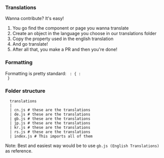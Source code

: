 ### Translations
Wanna contribute? It's easy!  

1. You go find the component or page you wanna translate
2. Create an object in the language you choose in our translations folder
3. Copy the property used in the english translation
4. And go translate!
5. After all that, you make a PR and then you're done!  

### Formatting
Formatting is pretty standard:
<code>
  <page name>: {
    <page content>: <translation>
  }
</code>

### Folder structure
```
  translations
  |
  | cn.js # these are the translations
  | de.js # these are the translations
  | gb.js # these are the translations
  | jp.js # these are the translations
  | kr.js # these are the translations
  | rs.js # these are the translations
  | index.js # This imports all of them
```

Note: Best and easiest way would be to use `gb.js (English Translations)` as reference.
